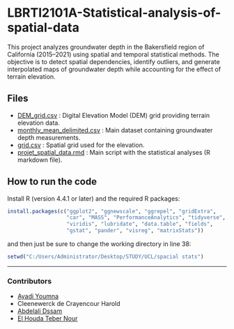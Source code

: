 # LBRTI2101A-Statistical-analysis-of-spatial-data

This project analyzes groundwater depth in the Bakersfield region of California (2015–2021) using spatial and temporal statistical methods.
The objective is to detect spatial dependencies, identify outliers, and generate interpolated maps of groundwater depth while accounting for the effect of terrain elevation.


## Files
* [DEM_grid.csv](DEM_grid.csv) :  Digital Elevation Model (DEM) grid providing terrain elevation data.
* [monthly_mean_delimited.csv](monthly_mean_delimited.csv) : Main dataset containing groundwater depth measurements.
* [grid.csv](grid.csv) : Spatial grid used for the elevation.
* [projet_spatial_data.rmd](projet_spatial_data.rmd) : Main script with the statistical analyses (R markdown file).

## How to run the code
Install R (version 4.4.1 or later) and the required R packages:
```R
install.packages(c("ggplot2", "ggnewscale", "ggrepel", "gridExtra", 
                   "car", "MASS", "PerformanceAnalytics", "tidyverse", 
                   "viridis", "lubridate", "data.table", "fields", 
                   "gstat", "pander", "visreg", "matrixStats"))
```
and then just be sure to change the working directory in line 38:
```R
setwd("C:/Users/Administrator/Desktop/STUDY/UCL/spacial stats")
```

---
### Contributors
* [Ayadi Youmna](https://github.com/YoumnaAyadi/YoumnaAyadi)
* Cleenewerck de Crayencour Harold
* [Abdelali Dssam](https://github.com/AliD47)
* [El Houda Teber Nour](https://github.com/NOUREL-art)
